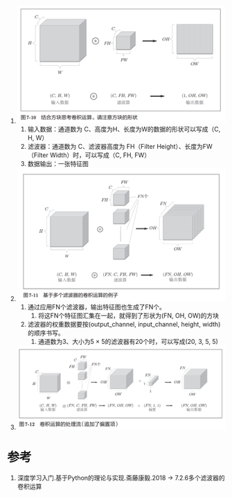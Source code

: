 


1. ![图7-10.一个滤波器的卷积计算.png](图7-10.一个滤波器的卷积计算.png)
    1. 输入数据：通道数为 C、高度为H、长度为W的数据的形状可以写成（C, H, W）
    2. 滤波器：通道数为 C、滤波器高度为 FH（Filter Height）、长度为FW（Filter Width）时，可以写成（C, FH, FW）
    3. 数据输出：一张特征图
2. ![图7-11.多个滤波器的卷积运算.png](图7-11.多个滤波器的卷积运算.png)
    1. 通过应用FN个滤波器，输出特征图也生成了FN个。
        1. 将这FN个特征图汇集在一起，就得到了形状为(FN, OH, OW)的方块
    2. 滤波器的权重数据要按(output_channel, input_channel, height, width)的顺序书写。
        1. 通道数为3、大小为5 × 5的滤波器有20个时，可以写成(20, 3, 5, 5)
3. ![图7-12.添加偏置项的卷积运算.png](图7-12.添加偏置项的卷积运算.png)


# 参考

1. 深度学习入门.基于Python的理论与实现.斋藤康毅.2018 -> 7.2.6多个滤波器的卷积运算